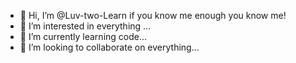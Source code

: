 - 👋 Hi, I’m @Luv-two-Learn if you know me enough you know me!
- 👀 I’m interested in everything ...
- 🌱 I’m currently learning code...
- 💞️ I’m looking to collaborate on everything...

<!---
Luv-two-Learn/Luv-two-Learn is a ✨ special ✨ repository because its `README.md` (this file) appears on your GitHub profile.
You can click the Preview link to take a look at your changes.
--->
